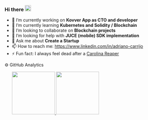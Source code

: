 ### Hi there <img src="https://raw.githubusercontent.com/kaueMarques/kaueMarques/master/hi.gif" width="20px" alt="hi there">

- 🔭 I’m currently working on **Kovver App as CTO and developer**
- 🌱 I’m currently learning **Kubernetes and Solidity / Blockchain**
- 👯 I’m looking to collaborate on **Blockchain projects**
- 🤔 I’m looking for help with **JUCE (mobile) SDK implementation**
- 💬 Ask me about **Create a Startup**
- 📫 How to reach me: https://www.linkedin.com/in/adriano-carrijo
- ⚡ Fun fact: I always feel dead after a [Carolina Reaper](https://en.wikipedia.org/wiki/Carolina_Reaper)

⚙️ GitHub Analytics

<ul>
    <a href="https://github.com/maiconhenriquefa/convoychat">
        <img height="140px" src="https://github-readme-stats.vercel.app/api?username=adrianovcar&count_private=true&show_icons=true&theme=dracula&custom_title=My GitHub Stats" />
    </a>
    <a href="https://github.com/maiconhenriquefa/github-readme-stats">
        <img height="140px" src="https://github-readme-stats.vercel.app/api/top-langs/?username=adrianovcar&langs_count=8&layout=compact&theme=dracula" />
    </a>
</ul>
